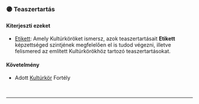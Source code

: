 ### 🟣 Teaszertartás

#### Kiterjeszti ezeket

- [Etikett](../kepzettsegek.szekunder/etikett.md):  Amely Kultúrköröket ismersz, azok teaszertartásait **Etikett** képzettséged szintjének megfelelően el is tudod végezni, illetve felismered az említett Kultúrkörökhöz tartozó teaszertartásokat.

#### Követelmény

- Adott [Kultúrkör](../fortelyok.kiemelt/kulturkor.md) Fortély

<br />

---
